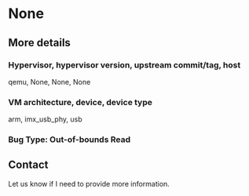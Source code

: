 # None

## More details

### Hypervisor, hypervisor version, upstream commit/tag, host
qemu, None, None, None

### VM architecture, device, device type
arm, imx_usb_phy, usb

### Bug Type: Out-of-bounds Read

## Contact

Let us know if I need to provide more information.
